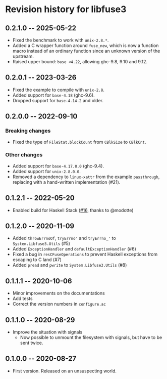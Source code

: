 # Revision history for libfuse3

<!-- Memo: Stop supporting older GHCs when bumping a version -->

## 0.2.1.0 -- 2025-05-22

* Fixed the benchmark to work with `unix-2.8.*`.
* Added a C wrapper function around `fuse_new`, which is now a function macro instead of an ordinary function since an unknown version of the upstream.
* Raised upper bound: `base <4.22`, allowing ghc-9.8, 9.10 and 9.12.

## 0.2.0.1 -- 2023-03-26

* Fixed the example to compile with `unix-2.8`.
* Added support for `base-4.18` (ghc-9.6).
* Dropped support for `base-4.14.2` and older.

## 0.2.0.0 -- 2022-09-10

### Breaking changes

* Fixed the type of `FileStat.blockCount` from `CBlkSize` to `CBlkCnt`.

### Other changes

* Added support for `base-4.17.0.0` (ghc-9.4).
* Added support for `unix-2.8.0.0`.
* Removed a dependency to `linux-xattr` from the example `passthrough`, replacing with a hand-written implementation (#21).

## 0.1.2.1 -- 2022-05-20

* Enabled build for Haskell Stack ([#16](https://github.com/matil019/haskell-libfuse3/pull/16), thanks to @modotte)

## 0.1.2.0 -- 2020-11-09

* Added `throwErrnoOf`, `tryErrno'` and `tryErrno_'` to `System.Libfuse3.Utils` (#5)
* Added `ExceptionHandler` and `defaultExceptionHandler` (#6)
* Fixed a bug in `resCFuseOperations` to prevent Haskell exceptions from escaping to C land (#7)
* Added `pread` and `pwrite` to `System.Libfuse3.Utils` (#8)

## 0.1.1.1 -- 2020-10-06

* Minor improvements on the documentations
* Add tests
* Correct the version numbers in `configure.ac`

## 0.1.1.0 -- 2020-08-29

* Improve the situation with signals
  * Now possible to unmount the filesystem with signals, but have to be sent twice.

## 0.1.0.0 -- 2020-08-27

* First version. Released on an unsuspecting world.
